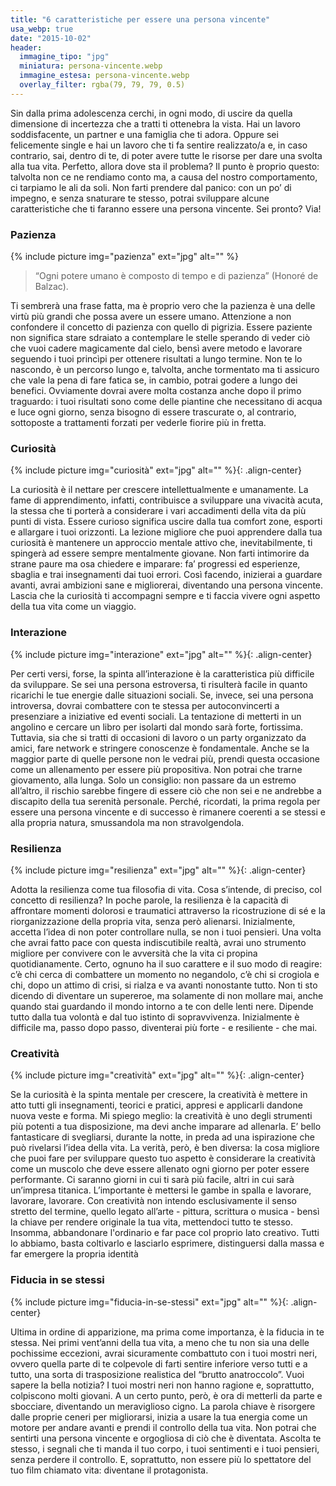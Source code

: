 ```yaml
---
title: "6 caratteristiche per essere una persona vincente"
usa_webp: true
date: "2015-10-02"
header:
  immagine_tipo: "jpg"
  miniatura: persona-vincente.webp
  immagine_estesa: persona-vincente.webp
  overlay_filter: rgba(79, 79, 79, 0.5)
---
```


Sin dalla prima adolescenza cerchi, in ogni modo, di uscire da quella dimensione di incertezza che a tratti ti ottenebra la vista. Hai un lavoro soddisfacente, un partner e una famiglia che ti adora. Oppure sei felicemente single e hai un lavoro che ti fa sentire realizzato/a e, in caso contrario, sai, dentro di te, di poter avere tutte le risorse per dare una svolta alla tua vita. Perfetto, allora dove sta il problema? Il punto è proprio questo: talvolta non ce ne rendiamo conto ma, a causa del nostro comportamento, ci tarpiamo le ali da soli. Non farti prendere dal panico: con un po’ di impegno, e senza snaturare te stesso, potrai sviluppare alcune caratteristiche che ti faranno essere una persona vincente. Sei pronto? Via!

### Pazienza

{% include picture img="pazienza" ext="jpg" alt="" %}

> “Ogni potere umano è composto di tempo e di pazienza” (Honoré de Balzac).

Ti sembrerà una frase fatta, ma è proprio vero che la pazienza è una delle virtù più grandi che possa avere un essere umano. Attenzione a non confondere il concetto di pazienza con quello di pigrizia. Essere paziente non significa stare sdraiato a contemplare le stelle sperando di veder ciò che vuoi cadere magicamente dal cielo, bensì avere metodo e lavorare seguendo i tuoi princìpi per ottenere risultati a lungo termine. Non te lo nascondo, è un percorso lungo e, talvolta, anche tormentato ma ti assicuro che vale la pena di fare fatica se, in cambio, potrai godere a lungo dei benefici. Ovviamente dovrai avere molta costanza anche dopo il primo traguardo: i tuoi risultati sono come delle piantine che necessitano di acqua e luce ogni giorno, senza bisogno di essere trascurate o, al contrario, sottoposte a trattamenti forzati per vederle fiorire più in fretta.

### Curiosità

{% include picture img="curiosità" ext="jpg" alt="" %}{: .align-center}

La curiosità è il nettare per crescere intellettualmente e umanamente. La fame di apprendimento, infatti, contribuisce a sviluppare una vivacità acuta, la stessa che ti porterà a considerare i vari accadimenti della vita da più punti di vista. Essere curioso significa uscire dalla tua comfort zone, esporti e allargare i tuoi orizzonti. La lezione migliore che puoi apprendere dalla tua curiosità è mantenere un approccio mentale attivo che, inevitabilmente, ti spingerà ad essere sempre mentalmente giovane. Non farti intimorire da strane paure ma osa chiedere e imparare: fa’ progressi ed esperienze, sbaglia e trai insegnamenti dai tuoi errori. Così facendo, inizierai a guardare avanti, avrai ambizioni sane e migliorerai, diventando una persona vincente. Lascia che la curiosità ti accompagni sempre e ti faccia vivere ogni aspetto della tua vita come un viaggio.

### Interazione

{% include picture img="interazione" ext="jpg" alt="" %}{: .align-center}

Per certi versi, forse, la spinta all’interazione è la caratteristica più difficile da sviluppare. Se sei una persona estroversa, ti risulterà facile in quanto ricarichi le tue energie dalle situazioni sociali. Se, invece, sei una persona introversa, dovrai combattere con te stessa per autoconvincerti a presenziare a iniziative ed eventi sociali. La tentazione di metterti in un angolino e cercare un libro per isolarti dal mondo sarà forte, fortissima. Tuttavia, sia che si tratti di occasioni di lavoro o un party organizzato da amici, fare network e stringere conoscenze è fondamentale. Anche se la maggior parte di quelle persone non le vedrai più, prendi questa occasione come un allenamento per essere più propositiva. Non potrai che trarne giovamento, alla lunga. Solo un consiglio: non passare da un estremo all’altro, il rischio sarebbe fingere di essere ciò che non sei e ne andrebbe a discapito della tua serenità personale. Perché, ricordati, la prima regola per essere una persona vincente e di successo è rimanere coerenti a se stessi e alla propria natura, smussandola ma non stravolgendola.

### Resilienza

{% include picture img="resilienza" ext="jpg" alt="" %}{: .align-center}

Adotta la resilienza come tua filosofia di vita. Cosa s’intende, di preciso, col concetto di resilienza? In poche parole, la resilienza è la capacità di affrontare momenti dolorosi e traumatici attraverso la ricostruzione di sé e la riorganizzazione della propria vita, senza però alienarsi. Inizialmente, accetta l’idea di non poter controllare nulla, se non i tuoi pensieri. Una volta che avrai fatto pace con questa indiscutibile realtà, avrai uno strumento migliore per convivere con le avversità che la vita ci propina quotidianamente. Certo, ognuno ha il suo carattere e il suo modo di reagire: c’è chi cerca di combattere un momento no negandolo, c’è chi si crogiola e chi, dopo un attimo di crisi, si rialza e va avanti nonostante tutto. Non ti sto dicendo di diventare un supereroe, ma solamente di non mollare mai, anche quando stai guardando il mondo intorno a te con delle lenti nere. Dipende tutto dalla tua volontà e dal tuo istinto di sopravvivenza. Inizialmente è difficile ma, passo dopo passo, diventerai più forte - e resiliente - che mai.

### Creatività

{% include picture img="creatività" ext="jpg" alt="" %}{: .align-center}

Se la curiosità è la spinta mentale per crescere, la creatività è mettere in atto tutti gli insegnamenti, teorici e pratici, appresi e applicarli dandone nuova veste e forma. Mi spiego meglio: la creatività è uno degli strumenti più potenti a tua disposizione, ma devi anche imparare ad allenarla. E’ bello fantasticare di svegliarsi, durante la notte, in preda ad una ispirazione che può rivelarsi l’idea della vita. La verità, però, è ben diversa: la cosa migliore che puoi fare per sviluppare questo tuo aspetto è considerare la creatività come un muscolo che deve essere allenato ogni giorno per poter essere performante. Ci saranno giorni in cui ti sarà più facile, altri in cui sarà un’impresa titanica. L’importante è mettersi le gambe in spalla e lavorare, lavorare, lavorare. Con creatività non intendo esclusivamente il senso stretto del termine, quello legato all’arte - pittura, scrittura o musica - bensì la chiave per rendere originale la tua vita, mettendoci tutto te stesso. Insomma, abbandonare l'ordinario e far pace col proprio lato creativo. Tutti lo abbiamo, basta coltivarlo e lasciarlo esprimere, distinguersi dalla massa e far emergere la propria identità

### Fiducia in se stessi

{% include picture img="fiducia-in-se-stessi" ext="jpg" alt="" %}{: .align-center}

Ultima in ordine di apparizione, ma prima come importanza, è la fiducia in te stessa. Nei primi vent’anni della tua vita, a meno che tu non sia una delle pochissime eccezioni, avrai sicuramente combattuto con i tuoi mostri neri, ovvero quella parte di te colpevole di farti sentire inferiore verso tutti e a tutto, una sorta di trasposizione realistica del “brutto anatroccolo”. Vuoi sapere la bella notizia? I tuoi mostri neri non hanno ragione e, soprattutto, colpiscono molti giovani. A un certo punto, però, è ora di metterli da parte e sbocciare, diventando un meraviglioso cigno. La parola chiave è risorgere dalle proprie ceneri per migliorarsi, inizia a usare la tua energia come un motore per andare avanti e prendi il controllo della tua vita. Non potrai che sentirti una persona vincente e orgogliosa di ciò che è diventata. Ascolta te stesso, i segnali che ti manda il tuo corpo, i tuoi sentimenti e i tuoi pensieri, senza perdere il controllo. E, soprattutto, non essere più lo spettatore del tuo film chiamato vita: diventane il protagonista.
